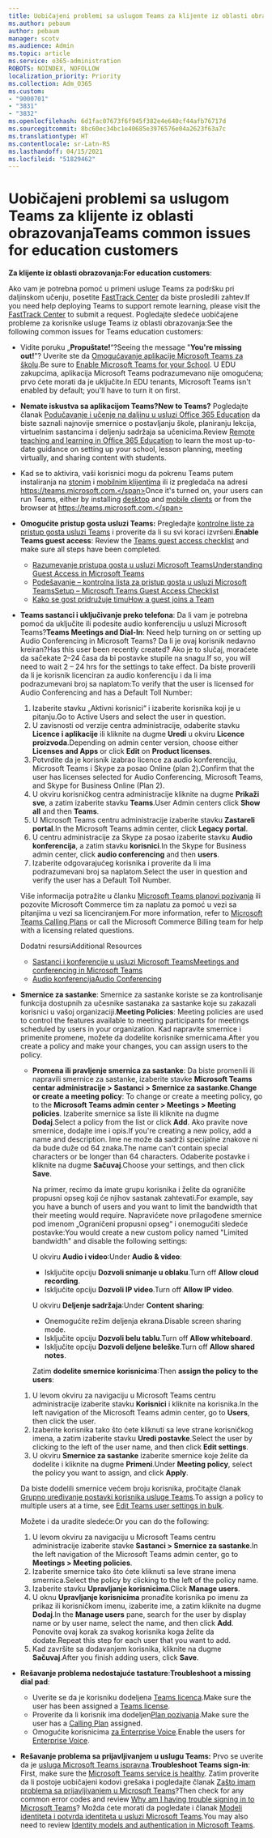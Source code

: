 ```yaml
---
title: Uobičajeni problemi sa uslugom Teams za klijente iz oblasti obrazovanja
ms.author: pebaum
author: pebaum
manager: scotv
ms.audience: Admin
ms.topic: article
ms.service: o365-administration
ROBOTS: NOINDEX, NOFOLLOW
localization_priority: Priority
ms.collection: Adm_O365
ms.custom:
- "9000701"
- "3831"
- "3832"
ms.openlocfilehash: 6d1fac07673f6f945f382e4e640cf44afb76717d
ms.sourcegitcommit: 8bc60ec34bc1e40685e3976576e04a2623f63a7c
ms.translationtype: HT
ms.contentlocale: sr-Latn-RS
ms.lasthandoff: 04/15/2021
ms.locfileid: "51829462"
---
```

# <a name="teams-common-issues-for-education-customers"></a><span data-ttu-id="171de-102">Uobičajeni problemi sa uslugom Teams za klijente iz oblasti obrazovanja</span><span class="sxs-lookup"><span data-stu-id="171de-102">Teams common issues for education customers</span></span>

<span data-ttu-id="171de-103">**Za klijente iz oblasti obrazovanja:**</span><span class="sxs-lookup"><span data-stu-id="171de-103">**For education customers**:</span></span>

<span data-ttu-id="171de-104">Ako vam je potrebna pomoć u primeni usluge Teams za podršku pri daljinskom učenju, posetite [FastTrack Center](https://www.microsoft.com/fasttrack) da biste prosledili zahtev.</span><span class="sxs-lookup"><span data-stu-id="171de-104">If you need help deploying Teams to support remote learning, please visit the [FastTrack Center](https://www.microsoft.com/fasttrack) to submit a request.</span></span> <span data-ttu-id="171de-105">Pogledajte sledeće uobičajene probleme za korisnike usluge Teams iz oblasti obrazovanja:</span><span class="sxs-lookup"><span data-stu-id="171de-105">See the following common issues for Teams education customers:</span></span>

- <span data-ttu-id="171de-106">Vidite poruku „**Propuštate!**“?</span><span class="sxs-lookup"><span data-stu-id="171de-106">Seeing the message "**You're missing out!**"?</span></span> <span data-ttu-id="171de-107">Uverite ste da [Omogućavanje aplikacije Microsoft Teams za školu](https://docs.microsoft.com/microsoft-365/education/intune-edu-trial/enable-microsoft-teams).</span><span class="sxs-lookup"><span data-stu-id="171de-107">Be sure to [Enable Microsoft Teams for your School](https://docs.microsoft.com/microsoft-365/education/intune-edu-trial/enable-microsoft-teams).</span></span> <span data-ttu-id="171de-108">U EDU zakupcima, aplikacija Microsoft Teams podrazumevano nije omogućena; prvo ćete morati da je uključite.</span><span class="sxs-lookup"><span data-stu-id="171de-108">In EDU tenants, Microsoft Teams isn't enabled by default; you'll have to turn it on first.</span></span>

- <span data-ttu-id="171de-109">**Nemate iskustva sa aplikacijom Teams?**</span><span class="sxs-lookup"><span data-stu-id="171de-109">**New to Teams?**</span></span> <span data-ttu-id="171de-110">Pogledajte članak [Podučavanje i učenje na daljinu u usluzi Office 365 Education](https://support.office.com/article/remote-teaching-and-learning-in-office-365-education-f651ccae-7b65-478b-8366-51bb884025c4) da biste saznali najnovije smernice o postavljanju škole, planiranju lekcija, virtuelnim sastancima i deljenju sadržaja sa učenicima.</span><span class="sxs-lookup"><span data-stu-id="171de-110">Review [Remote teaching and learning in Office 365 Education](https://support.office.com/article/remote-teaching-and-learning-in-office-365-education-f651ccae-7b65-478b-8366-51bb884025c4) to learn the most up-to-date guidance on setting up your school, lesson planning, meeting virtually, and sharing content with students.</span></span>

- <span data-ttu-id="171de-111">Kad se to aktivira, vaši korisnici mogu da pokrenu Teams putem instaliranja na [stonim](https://docs.microsoft.com/MicrosoftTeams/get-clients#desktop-client) i [mobilnim klijentima](https://docs.microsoft.com/MicrosoftTeams/get-clients#mobile-clients) ili iz pregledača na adresi https://teams.microsoft.com.</span><span class="sxs-lookup"><span data-stu-id="171de-111">Once it's turned on, your users can run Teams, either by installing [desktop](https://docs.microsoft.com/MicrosoftTeams/get-clients#desktop-client) and [mobile clients](https://docs.microsoft.com/MicrosoftTeams/get-clients#mobile-clients) or from the browser at https://teams.microsoft.com.</span></span>

- <span data-ttu-id="171de-112">**Omogućite pristup gosta usluzi Teams:** Pregledajte [kontrolne liste za pristup gosta usluzi Teams](https://docs.microsoft.com/microsoftteams/guest-access-checklist) i proverite da li su svi koraci izvršeni.</span><span class="sxs-lookup"><span data-stu-id="171de-112">**Enable Teams guest access**: Review the [Teams guest access checklist](https://docs.microsoft.com/microsoftteams/guest-access-checklist) and make sure all steps have been completed.</span></span>
    - [<span data-ttu-id="171de-113">Razumevanje pristupa gosta u usluzi Microsoft Teams</span><span class="sxs-lookup"><span data-stu-id="171de-113">Understanding Guest Access in Microsoft Teams</span></span>](https://docs.microsoft.com/microsoftteams/guest-access)
    - [<span data-ttu-id="171de-114">Podešavanje – kontrolna lista za pristup gosta u usluzi Microsoft Teams</span><span class="sxs-lookup"><span data-stu-id="171de-114">Setup – Microsoft Teams Guest Access Checklist</span></span>](https://docs.microsoft.com/microsoftteams/guest-access-checklist)
    - [<span data-ttu-id="171de-115">Kako se gost pridružuje timu</span><span class="sxs-lookup"><span data-stu-id="171de-115">How a guest joins a Team</span></span>](https://docs.microsoft.com/microsoftteams/guest-joins)

- <span data-ttu-id="171de-116">**Teams sastanci i uključivanje preko telefona**: Da li vam je potrebna pomoć da uključite ili podesite audio konferenciju u usluzi Microsoft Teams?</span><span class="sxs-lookup"><span data-stu-id="171de-116">**Teams Meetings and Dial-In**: Need help turning on or setting up Audio Conferencing in Microsoft Teams?</span></span> <span data-ttu-id="171de-117">Da li je ovaj korisnik nedavno kreiran?</span><span class="sxs-lookup"><span data-stu-id="171de-117">Has this user been recently created?</span></span> <span data-ttu-id="171de-118">Ako je to slučaj, moraćete da sačekate 2–24 časa da bi postavke stupile na snagu.</span><span class="sxs-lookup"><span data-stu-id="171de-118">If so, you will need to wait 2 – 24 hrs for the settings to take effect.</span></span> <span data-ttu-id="171de-119">Da biste proverili da li je korisnik licenciran za audio konferenciju i da li ima podrazumevani broj sa naplatom:</span><span class="sxs-lookup"><span data-stu-id="171de-119">To verify that the user is licensed for Audio Conferencing and has a Default Toll Number:</span></span>
    1. <span data-ttu-id="171de-120">Izaberite stavku „Aktivni korisnici“ i izaberite korisnika koji je u pitanju.</span><span class="sxs-lookup"><span data-stu-id="171de-120">Go to Active Users and select the user in question.</span></span>
    2. <span data-ttu-id="171de-121">U zavisnosti od verzije centra administracije, odaberite stavku **Licence i aplikacije** ili kliknite na dugme **Uredi** u okviru **Licence proizvoda**.</span><span class="sxs-lookup"><span data-stu-id="171de-121">Depending on admin center version, choose either **Licenses and Apps** or click **Edit** on **Product licenses**.</span></span>
    3. <span data-ttu-id="171de-122">Potvrdite da je korisnik izabrao licence za audio konferenciju, Microsoft Teams i Skype za posao Online (plan 2).</span><span class="sxs-lookup"><span data-stu-id="171de-122">Confirm that the user has licenses selected for Audio Conferencing, Microsoft Teams, and Skype for Business Online (Plan 2).</span></span>
    4. <span data-ttu-id="171de-123">U okviru korisničkog centra administracije kliknite na dugme **Prikaži sve**, a zatim izaberite stavku **Teams**.</span><span class="sxs-lookup"><span data-stu-id="171de-123">User Admin centers click **Show all** and then **Teams**.</span></span>
    5. <span data-ttu-id="171de-124">U Microsoft Teams centru administracije izaberite stavku **Zastareli portal**.</span><span class="sxs-lookup"><span data-stu-id="171de-124">In the Microsoft Teams admin center, click **Legacy portal**.</span></span>
    6. <span data-ttu-id="171de-125">U centru administracije za Skype za posao izaberite stavku **Audio konferencija**, a zatim stavku **korisnici**.</span><span class="sxs-lookup"><span data-stu-id="171de-125">In the Skype for Business admin center, click **audio conferencing** and then **users**.</span></span>
    7. <span data-ttu-id="171de-126">Izaberite odgovarajućeg korisnika i proverite da li ima podrazumevani broj sa naplatom.</span><span class="sxs-lookup"><span data-stu-id="171de-126">Select the user in question and verify the user has a Default Toll Number.</span></span>

    <span data-ttu-id="171de-127">Više informacija potražite u članku [Microsoft Teams planovi pozivanja](https://docs.microsoft.com/microsoftteams/calling-plans-for-office-365) ili pozovite Microsoft Commerce tim za naplatu za pomoć u vezi sa pitanjima u vezi sa licenciranjem.</span><span class="sxs-lookup"><span data-stu-id="171de-127">For more information, refer to [Microsoft Teams Calling Plans](https://docs.microsoft.com/microsoftteams/calling-plans-for-office-365) or call the Microsoft Commerce Billing team for help with a licensing related questions.</span></span>

    <span data-ttu-id="171de-128">Dodatni resursi</span><span class="sxs-lookup"><span data-stu-id="171de-128">Additional Resources</span></span>

    - [<span data-ttu-id="171de-129">Sastanci i konferencije u usluzi Microsoft Teams</span><span class="sxs-lookup"><span data-stu-id="171de-129">Meetings and conferencing in Microsoft Teams</span></span>](https://docs.microsoft.com/microsoftteams/deploy-meetings-microsoft-teams-landing-page)
    - [<span data-ttu-id="171de-130">Audio konferencija</span><span class="sxs-lookup"><span data-stu-id="171de-130">Audio Conferencing</span></span>](https://docs.microsoft.com/microsoftteams/audio-conferencing-in-office-365)

- <span data-ttu-id="171de-131">**Smernice za sastanke**: Smernice za sastanke koriste se za kontrolisanje funkcija dostupnih za učesnike sastanaka za sastanke koje su zakazali korisnici u vašoj organizaciji.</span><span class="sxs-lookup"><span data-stu-id="171de-131">**Meeting Policies**: Meeting policies are used to control the features available to meeting participants for meetings scheduled by users in your organization.</span></span> <span data-ttu-id="171de-132">Kad napravite smernice i primenite promene, možete da dodelite korisnike smernicama.</span><span class="sxs-lookup"><span data-stu-id="171de-132">After you create a policy and make your changes, you can assign users to the policy.</span></span>

    - <span data-ttu-id="171de-133">**Promena ili pravljenje smernica za sastanke**: Da biste promenili ili napravili smernice za sastanke, izaberite stavke **Microsoft Teams centar administracije > Sastanci > Smernice za sastanke**.</span><span class="sxs-lookup"><span data-stu-id="171de-133">**Change or create a meeting policy**: To change or create a meeting policy, go to the **Microsoft Teams admin center > Meetings > Meeting policies**.</span></span> <span data-ttu-id="171de-134">Izaberite smernice sa liste ili kliknite na dugme **Dodaj**.</span><span class="sxs-lookup"><span data-stu-id="171de-134">Select a policy from the list or click **Add**.</span></span> <span data-ttu-id="171de-135">Ako pravite nove smernice, dodajte ime i opis.</span><span class="sxs-lookup"><span data-stu-id="171de-135">If you're creating a new policy, add a name and description.</span></span> <span data-ttu-id="171de-136">Ime ne može da sadrži specijalne znakove ni da bude duže od 64 znaka.</span><span class="sxs-lookup"><span data-stu-id="171de-136">The name can't contain special characters or be longer than 64 characters.</span></span> <span data-ttu-id="171de-137">Odaberite postavke i kliknite na dugme **Sačuvaj**.</span><span class="sxs-lookup"><span data-stu-id="171de-137">Choose your settings, and then click **Save**.</span></span> 
    
        <span data-ttu-id="171de-138">Na primer, recimo da imate grupu korisnika i želite da ograničite propusni opseg koji će njihov sastanak zahtevati.</span><span class="sxs-lookup"><span data-stu-id="171de-138">For example, say you have a bunch of users and you want to limit the bandwidth that their meeting would require.</span></span> <span data-ttu-id="171de-139">Napravićete nove prilagođene smernice pod imenom „Ograničeni propusni opseg“ i onemogućiti sledeće postavke:</span><span class="sxs-lookup"><span data-stu-id="171de-139">You would create a new custom policy named "Limited bandwidth" and disable the following settings:</span></span>

        <span data-ttu-id="171de-140">U okviru **Audio i video**:</span><span class="sxs-lookup"><span data-stu-id="171de-140">Under **Audio & video**:</span></span>
        - <span data-ttu-id="171de-141">Isključite opciju **Dozvoli snimanje u oblaku**.</span><span class="sxs-lookup"><span data-stu-id="171de-141">Turn off **Allow cloud recording**.</span></span>
        - <span data-ttu-id="171de-142">Isključite opciju **Dozvoli IP video**.</span><span class="sxs-lookup"><span data-stu-id="171de-142">Turn off **Allow IP video**.</span></span>

        <span data-ttu-id="171de-143">U okviru **Deljenje sadržaja**:</span><span class="sxs-lookup"><span data-stu-id="171de-143">Under **Content sharing**:</span></span>

        - <span data-ttu-id="171de-144">Onemogućite režim deljenja ekrana.</span><span class="sxs-lookup"><span data-stu-id="171de-144">Disable screen sharing mode.</span></span>
        - <span data-ttu-id="171de-145">Isključite opciju **Dozvoli belu tablu**.</span><span class="sxs-lookup"><span data-stu-id="171de-145">Turn off **Allow whiteboard**.</span></span>
        - <span data-ttu-id="171de-146">Isključite opciju **Dozvoli deljene beleške**.</span><span class="sxs-lookup"><span data-stu-id="171de-146">Turn off **Allow shared notes**.</span></span>

        <span data-ttu-id="171de-147">Zatim **dodelite smernice korisnicima**:</span><span class="sxs-lookup"><span data-stu-id="171de-147">Then **assign the policy to the users**:</span></span>

    1. <span data-ttu-id="171de-148">U levom okviru za navigaciju u Microsoft Teams centru administracije izaberite stavku **Korisnici** i kliknite na korisnika.</span><span class="sxs-lookup"><span data-stu-id="171de-148">In the left navigation of the Microsoft Teams admin center, go to **Users**, then click the user.</span></span>
    2. <span data-ttu-id="171de-149">Izaberite korisnika tako što ćete kliknuti sa leve strane korisničkog imena, a zatim izaberite stavku **Uredi postavke**.</span><span class="sxs-lookup"><span data-stu-id="171de-149">Select the user by clicking to the left of the user name, and then click **Edit settings**.</span></span>
    3. <span data-ttu-id="171de-150">U okviru **Smernice za sastanke** izaberite smernice koje želite da dodelite i kliknite na dugme **Primeni**.</span><span class="sxs-lookup"><span data-stu-id="171de-150">Under **Meeting policy**, select the policy you want to assign, and click **Apply**.</span></span>

    <span data-ttu-id="171de-151">Da biste dodelili smernice većem broju korisnika, pročitajte članak [Grupno uređivanje postavki korisnika usluge Teams](https://docs.microsoft.com/microsoftteams/edit-user-settings-in-bulk).</span><span class="sxs-lookup"><span data-stu-id="171de-151">To assign a policy to multiple users at a time, see [Edit Teams user settings in bulk](https://docs.microsoft.com/microsoftteams/edit-user-settings-in-bulk).</span></span>

    <span data-ttu-id="171de-152">Možete i da uradite sledeće:</span><span class="sxs-lookup"><span data-stu-id="171de-152">Or you can do the following:</span></span>
    1. <span data-ttu-id="171de-153">U levom okviru za navigaciju u Microsoft Teams centru administracije izaberite stavke **Sastanci > Smernice za sastanke**.</span><span class="sxs-lookup"><span data-stu-id="171de-153">In the left navigation of the Microsoft Teams admin center, go to **Meetings > Meeting policies**.</span></span>
    2. <span data-ttu-id="171de-154">Izaberite smernice tako što ćete kliknuti sa leve strane imena smernica.</span><span class="sxs-lookup"><span data-stu-id="171de-154">Select the policy by clicking to the left of the policy name.</span></span>
    3. <span data-ttu-id="171de-155">Izaberite stavku **Upravljanje korisnicima**.</span><span class="sxs-lookup"><span data-stu-id="171de-155">Click **Manage users**.</span></span>
    4. <span data-ttu-id="171de-156">U oknu **Upravljanje korisnicima** pronađite korisnika po imenu za prikaz ili korisničkom imenu, izaberite ime, a zatim kliknite na dugme **Dodaj**.</span><span class="sxs-lookup"><span data-stu-id="171de-156">In the **Manage users** pane, search for the user by display name or by user name, select the name, and then click **Add**.</span></span> <span data-ttu-id="171de-157">Ponovite ovaj korak za svakog korisnika koga želite da dodate.</span><span class="sxs-lookup"><span data-stu-id="171de-157">Repeat this step for each user that you want to add.</span></span>
    5. <span data-ttu-id="171de-158">Kad završite sa dodavanjem korisnika, kliknite na dugme **Sačuvaj**.</span><span class="sxs-lookup"><span data-stu-id="171de-158">After you finish adding users, click **Save**.</span></span>

- <span data-ttu-id="171de-159">**Rešavanje problema nedostajuće tastature**:</span><span class="sxs-lookup"><span data-stu-id="171de-159">**Troubleshoot a missing dial pad**:</span></span>
    - <span data-ttu-id="171de-160">Uverite se da je korisniku dodeljena [Teams licenca](https://docs.microsoft.com/MicrosoftTeams/assign-teams-licenses).</span><span class="sxs-lookup"><span data-stu-id="171de-160">Make sure the user has been assigned a [Teams license](https://docs.microsoft.com/MicrosoftTeams/assign-teams-licenses).</span></span>
    - <span data-ttu-id="171de-161">Proverite da li korisnik ima dodeljen[Plan pozivanja](https://docs.microsoft.com/MicrosoftTeams/calling-plan-landing-page).</span><span class="sxs-lookup"><span data-stu-id="171de-161">Make sure the user has a [Calling Plan](https://docs.microsoft.com/MicrosoftTeams/calling-plan-landing-page) assigned.</span></span>
    - <span data-ttu-id="171de-162">Omogućite korisnicima [za Enterprise Voice](https://docs.microsoft.com/skypeforbusiness/skype-for-business-hybrid-solutions/plan-your-phone-system-cloud-pbx-solution/enable-users-for-enterprise-voice-online-and-phone-system-voicemail#to-enable-your-users-for-phone-system-in-office-365-voice-and-voicemail).</span><span class="sxs-lookup"><span data-stu-id="171de-162">Enable the users for [Enterprise Voice](https://docs.microsoft.com/skypeforbusiness/skype-for-business-hybrid-solutions/plan-your-phone-system-cloud-pbx-solution/enable-users-for-enterprise-voice-online-and-phone-system-voicemail#to-enable-your-users-for-phone-system-in-office-365-voice-and-voicemail).</span></span>

- <span data-ttu-id="171de-163">**Rešavanje problema sa prijavljivanjem u uslugu Teams:** Prvo se uverite da je [usluga Microsoft Teams ispravna](https://admin.microsoft.com/Adminportal/Home?source=applauncher#/servicehealth).</span><span class="sxs-lookup"><span data-stu-id="171de-163">**Troubleshoot Teams sign-in**: First, make sure the [Microsoft Teams service is healthy](https://admin.microsoft.com/Adminportal/Home?source=applauncher#/servicehealth).</span></span> <span data-ttu-id="171de-164">Zatim proverite da li postoje uobičajeni kodovi grešaka i pogledajte članak [Zašto imam problema sa prijavljivanjem u Microsoft Teams](https://support.office.com/article/a02f683b-61a3-4008-9447-ee60c5593b0f)?</span><span class="sxs-lookup"><span data-stu-id="171de-164">Then check for any common error codes and review [Why am I having trouble signing in to Microsoft Teams](https://support.office.com/article/a02f683b-61a3-4008-9447-ee60c5593b0f)?</span></span> <span data-ttu-id="171de-165">Možda ćete morati da pogledate i članak [Modeli identiteta i potvrda identiteta u usluzi Microsoft Teams](https://docs.microsoft.com/MicrosoftTeams/identify-models-authentication).</span><span class="sxs-lookup"><span data-stu-id="171de-165">You may also need to review [Identity models and authentication in Microsoft Teams](https://docs.microsoft.com/MicrosoftTeams/identify-models-authentication).</span></span>

